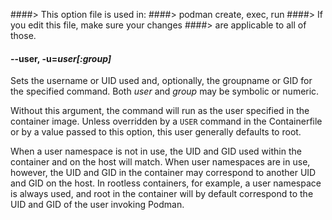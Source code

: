####> This option file is used in:
####>   podman create, exec, run
####> If you edit this file, make sure your changes
####> are applicable to all of those.
#### **--user**, **-u**=*user[:group]*

Sets the username or UID used and, optionally, the groupname or GID for the specified command. Both *user* and *group* may be symbolic or numeric.

Without this argument, the command will run as the user specified in the container image. Unless overridden by a `USER` command in the Containerfile or by a value passed to this option, this user generally defaults to root.

When a user namespace is not in use, the UID and GID used within the container and on the host will match. When user namespaces are in use, however, the UID and GID in the container may correspond to another UID and GID on the host. In rootless containers, for example, a user namespace is always used, and root in the container will by default correspond to the UID and GID of the user invoking Podman.
